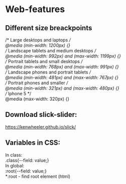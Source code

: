 # Web-features

## Different size breackpoints
/* Large desktops and laptops */  
@media (min-width: 1200px) {}  
/* Landscape tablets and medium desktops */  
@media (min-width: 992px) and (max-width: 1199px) {}  
/* Portrait tablets and small desktops */  
@media (min-width: 768px) and (max-width: 991px) {}  
/* Landscape phones and portrait tablets */  
@media (min-width: 481px) and (max-width: 767px) {}  
/* Portrait phones and smaller */  
@media (min-width: 321px) and (max-width: 480px) {}  
/* Iphone 5 */  
@media (max-width: 320px) {}  

## Download slick-slider:  
https://kenwheeler.github.io/slick/

## Variables in CSS:
In class:  
.class{--field: value;}  
In global:  
:root{--field: value;}  
*:root - find root element (html)  


